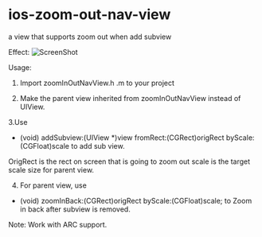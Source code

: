 ios-zoom-out-nav-view
=====================

a view that supports zoom out when add subview


Effect:
![ScreenShot](https://raw.github.com/realzzz/ios-zoom-out-nav-view/master/sc.gif)


Usage:

1. Import zoomInOutNavView.h .m to your project

2. Make the parent view inherited from zoomInOutNavView instead of UIView.

3.Use 
  - (void) addSubview:(UIView *)view fromRect:(CGRect)origRect byScale:(CGFloat)scale
  to add sub view. 

  OrigRect is the rect on screen that is going to zoom out
  scale is the target scale size for parent view.
  
4. For parent view, use 
  - (void) zoomInBack:(CGRect)origRect byScale:(CGFloat)scale;
  to Zoom in back after subview is removed.  

  

Note: 
Work with ARC support.




